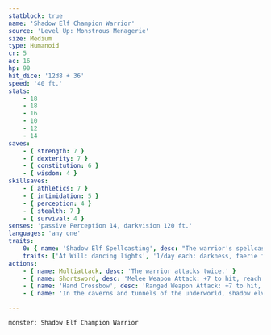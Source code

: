```yaml
---
statblock: true
name: 'Shadow Elf Champion Warrior'
source: 'Level Up: Monstrous Menagerie'
size: Medium
type: Humanoid
cr: 5
ac: 16
hp: 90
hit_dice: '12d8 + 36'
speed: '40 ft.'
stats:
    - 18
    - 18
    - 16
    - 10
    - 12
    - 14
saves:
    - { strength: 7 }
    - { dexterity: 7 }
    - { constitution: 6 }
    - { wisdom: 4 }
skillsaves:
    - { athletics: 7 }
    - { intimidation: 5 }
    - { perception: 4 }
    - { stealth: 7 }
    - { survival: 4 }
senses: 'passive Perception 14, darkvision 120 ft.'
languages: 'any one'
traits:
    0: { name: 'Shadow Elf Spellcasting', desc: "The warrior's spellcasting ability is Charisma (spell save DC 13). The warrior can innately cast the following spells, requiring no material components:" }
    traits: ['At Will: dancing lights', '1/day each: darkness, faerie fire']
actions:
    - { name: Multiattack, desc: 'The warrior attacks twice.' }
    - { name: Shortsword, desc: 'Melee Weapon Attack: +7 to hit, reach 5 ft., one target. Hit: 7 (1d6 + 4) piercing damage. As part of this attack, the warrior can poison the blade, causing the attack to deal an extra 7 (2d6) poison damage.' }
    - { name: 'Hand Crossbow', desc: 'Ranged Weapon Attack: +7 to hit, range 30/120 ft., one target. Hit: 7 (1d6 + 4) piercing damage. If the target is a creature, it makes a DC 13 Constitution saving throw. On a failure, the target is poisoned for 1 hour. If it fails the saving throw by 5 or more, it falls unconscious until it is no longer poisoned, it takes damage, or a creature takes an action to shake it awake.' }
    - { name: 'In the caverns and tunnels of the underworld, shadow elves conduct raids on rival settlements, using stealth and poison to gain the upper hand', desc: '' }

---
```

```statblock
monster: Shadow Elf Champion Warrior
```
